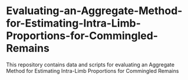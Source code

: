 # Evaluating-an-Aggregate-Method-for-Estimating-Intra-Limb-Proportions-for-Commingled-Remains
This repository contains data and scripts for evaluating an Aggregate Method for Estimating Intra-Limb Proportions for Commingled Remains
